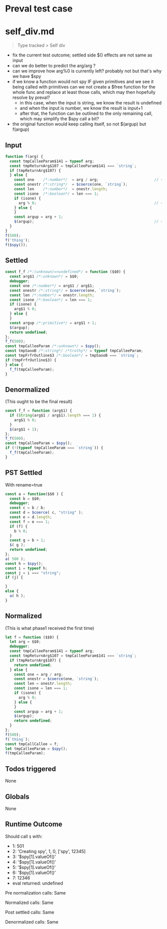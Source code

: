 # Preval test case

# self_div.md

> Type tracked > Self div

- fix the current test outcome; settled side $() effects are not same as input
- can we do better to predict the arg/arg ?
- can we improve how arg%0 is currently left? probably not but that's why we have $spy
- if we know a function would not spy IF given primitives and we see it being called with primitives can we not create a $free function for the whole func and replace at least those calls, which may then hopefully resolve by preval?
  - in this case, when the input is string, we know the result is undefined
  - and when the input is number, we know the result is input+1
  - after that, the function can be outlined to the only remaining call, which may simplify the $spy call a bit?
- the original function would keep calling itself, so not $(argup) but f(argup)

## Input

`````js filename=intro
function f(arg) {
  const tmpCalleeParam$141 = typeof arg;
  const tmpReturnArg$107 = tmpCalleeParam$141 === `string`;
  if (tmpReturnArg$107) {
  } else {
    const one    /*:number*/  = arg / arg;                         // <- isn't this outcome known? maybe...
    const onestr /*:string*/  = $coerce(one, `string`);
    const len    /*:number*/  = onestr.length;
    const isone  /*:boolean*/ = len === 1;
    if (isone) {
      arg % 0;                                                     // <- seems contrived to keep this but maybe
    } else {
    }
    const argup = arg + 1;
    $(argup);                                                      // <- also lookinto the case where this recurses
  }
}
f(500);
f('thing');
f($spy());
`````


## Settled


`````js filename=intro
const f_f /*:(unknown)=>undefined*/ = function ($$0) {
  const arg$1 /*:unknown*/ = $$0;
  debugger;
  const one /*:number*/ = arg$1 / arg$1;
  const onestr /*:string*/ = $coerce(one, `string`);
  const len /*:number*/ = onestr.length;
  const isone /*:boolean*/ = len === 1;
  if (isone) {
    arg$1 % 0;
  } else {
  }
  const argup /*:primitive*/ = arg$1 + 1;
  $(argup);
  return undefined;
};
f_f(500);
const tmpCalleeParam /*:unknown*/ = $spy();
const tmpSaooB /*:string*/ /*truthy*/ = typeof tmpCalleeParam;
const tmpFrfrOutline$3 /*:boolean*/ = tmpSaooB === `string`;
if (tmpFrfrOutline$3) {
} else {
  f_f(tmpCalleeParam);
}
`````


## Denormalized
(This ought to be the final result)

`````js filename=intro
const f_f = function (arg$1) {
  if (String(arg$1 / arg$1).length === 1) {
    arg$1 % 0;
  }
  $(arg$1 + 1);
};
f_f(500);
const tmpCalleeParam = $spy();
if (!(typeof tmpCalleeParam === `string`)) {
  f_f(tmpCalleeParam);
}
`````


## PST Settled
With rename=true

`````js filename=intro
const a = function($$0 ) {
  const b = $$0;
  debugger;
  const c = b / b;
  const d = $coerce( c, "string" );
  const e = d.length;
  const f = e === 1;
  if (f) {
    b % 0;
  }
  const g = b + 1;
  $( g );
  return undefined;
};
a( 500 );
const h = $spy();
const i = typeof h;
const j = i === "string";
if (j) {

}
else {
  a( h );
}
`````


## Normalized
(This is what phase1 received the first time)

`````js filename=intro
let f = function ($$0) {
  let arg = $$0;
  debugger;
  const tmpCalleeParam$141 = typeof arg;
  const tmpReturnArg$107 = tmpCalleeParam$141 === `string`;
  if (tmpReturnArg$107) {
    return undefined;
  } else {
    const one = arg / arg;
    const onestr = $coerce(one, `string`);
    const len = onestr.length;
    const isone = len === 1;
    if (isone) {
      arg % 0;
    } else {
    }
    const argup = arg + 1;
    $(argup);
    return undefined;
  }
};
f(500);
f(`thing`);
const tmpCallCallee = f;
let tmpCalleeParam = $spy();
f(tmpCalleeParam);
`````


## Todos triggered


None


## Globals


None


## Runtime Outcome


Should call `$` with:
 - 1: 501
 - 2: 'Creating spy', 1, 0, ['spy', 12345]
 - 3: '$spy[1].valueOf()'
 - 4: '$spy[1].valueOf()'
 - 5: '$spy[1].valueOf()'
 - 6: '$spy[1].valueOf()'
 - 7: 12346
 - eval returned: undefined

Pre normalization calls: Same

Normalized calls: Same

Post settled calls: Same

Denormalized calls: Same
